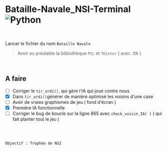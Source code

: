 # Bataille-Navale_NSI-Terminal ![Python](https://img.shields.io/badge/python-3670A0?style=for-the-badge&logo=python&logoColor=ffdd54)

<br>

Lancer le fichier du nom `Bataille Navale`

> Avoir au préalable la bibliothèque `PIL` et `TKinter` ( avec .ttk )

<br>

## A faire

- [ ] Corriger le `tir_ordi()`, qui gère l'IA qui joue contre nous
- [X] Dans `tir_ordi()`générer de manière optimisé les voisins d'une case
- [ ] Avoir de vraies graphismes de jeu ( fond d'écran )
- [X] Première IA fonctionnelle
- [ ] Corriger le bug de boucle sur la ligne 865 avec `check_voisin_IA( )` ( qui fait planter tout le jeu )

<br>

<br>

```
Objectif : Trophée de NSI
```
